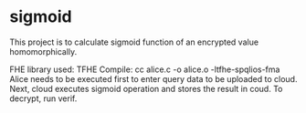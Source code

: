 # sigmoid
This project is to calculate sigmoid function of an encrypted value homomorphically.

FHE library used: TFHE
Compile: cc alice.c -o alice.o -ltfhe-spqlios-fma
Alice needs to be executed first to enter query data to be uploaded to cloud.
Next, cloud executes sigmoid operation and stores the result in coud.
To decrypt, run verif.
